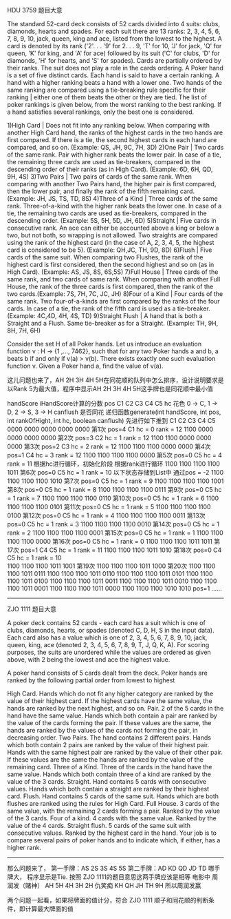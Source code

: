 HDU 3759 题目大意

The standard 52-card deck consists of 52 cards divided into 4 suits: clubs, diamonds, hearts and spades.
For each suit there are 13 ranks: 2, 3, 4, 5, 6, 7, 8, 9, 10, jack, queen, king and ace, listed from the lowest to the highest.
A card is denoted by its rank ('2'. . . '9' for 2. . . 9, 'T' for 10, 'J' for jack, 'Q' for queen, 'K' for king, and 'A' for ace) followed by its suit ('C' for clubs, 'D' for diamonds, 'H' for hearts, and 'S' for spades). Cards are partially ordered by their ranks. The suit does not play a role in the cards ordering. A Poker hand is a set of five distinct cards. Each hand is said to have a certain ranking. A hand with a higher ranking beats a hand with a lower one. Two hands of the same ranking are compared using a tie-breaking rule specific for their ranking | either one of them beats the other or they are tied.
The list of poker rankings is given below, from the worst ranking to the best ranking. If a hand satisfies several rankings, only the best one is considered.

1)High Card | Does not fit into any ranking below. When comparing with another High Card hand, the ranks of the highest cards in the two hands are first compared. If there is a tie, the second highest cards in each hand are compared, and so on. (Example: QS, JH, 9C, 7H, 3D)
2)One Pair | Two cards of the same rank. Pair with higher rank beats the lower pair. In case of a tie, the remaining three cards are used as tie-breakers, compared in the descending order of their ranks (as in High Card). (Example: 6D, 6H, QD, 9H, 4S)
3)Two Pairs | Two pairs of cards of the same rank. When comparing with another Two Pairs hand, the higher pair is first compared, then the lower pair, and finally the rank of the fifth remaining card. (Example: JH, JS, TS, TD, 8S)
4)Three of a Kind | Three cards of the same rank. Three-of-a-kind with the higher rank beats the lower one. In case of a tie, the remaining two cards are used as tie-breakers, compared in the descending order. (Example: 5S, 5H, 5D, JH, 6D)
5)Straight | Five cards in consecutive rank. An ace can either be accounted above a king or below a two, but not both, so wrapping is not allowed. Two straights are compared using the rank of the highest card (in the case of A, 2, 3, 4, 5, the highest card is considered to be 5). (Example: QH,JC, TH, 9D, 8D)
6)Flush | Five cards of the same suit. When comparing two Flushes, the rank of the highest card is first considered, then the second highest and so on (as in High Card). (Example: AS, JS, 8S, 6S,5S)
7)Full House | Three cards of the same rank, and two cards of same rank. When comparing with another Full House, the rank of the three cards is first compared, then the rank of the two cards.(Example: 7S, 7H, 7C, JC, JH)
8)Four of a Kind | Four cards of the same rank. Two four-of-a-kinds are first compared by the ranks of the four cards. In case of a tie, the rank of the fifth card is used as a tie-breaker. (Example: 4C,4D, 4H, 4S, TD)
9)Straight Flush | A hand that is both a Straight and a Flush. Same tie-breaker as for a Straight. (Example: TH, 9H, 8H, 7H, 6H)

Consider the set H of all Poker hands. Let us introduce an evaluation function v : H -> {1 ,..., 7462}, such that for any two Poker hands a and b, a beats b if and only if v(a) > v(b). There exists exactly one such evaluation function v.
Given a Poker hand a, find the value of v(a).

这儿问题也来了，AH 2H 3H 4H 5H在同花顺的队列中怎么排序，设计说明要求是以Rank 5为最大值，程序中显示AH 2H 3H 4H 5H这手牌也是同花顺中最小值

handScore iHandScore计算的分数
pos C1 C2 C3 C4 C5
hc 花色 0 -> C, 1 -> D, 2 -> S, 3 -> H
canflush 是否同花
递归函数generate(int handScore, int pos, int rankOfHight, int hc, boolean canflush)
先进行如下推到
C1   C2   C3   C4   C5
0000 0000 0000 0000 0000 第1次 pos=4 C1 hc = 0 rank = 12
1100 0000 0000 0000 0000 第2次 pos=3 C2 hc = 1 rank = 12
1100 1100 0000 0000 0000 第3次 pos=2 C3 hc = 2 rank = 12
1100 1100 1100 0000 0000 第4次 pos=1 C4 hc = 3 rank = 12
1100 1100 1100 1100 0000 第5次 pos=0 C5 hc = 4 rank = 11
根据hc进行循环，初始化阶段
根据rank进行循环
1100 1100 1100 1100 1011 第6次          pos=0 C5 hc = 1 rank = 10   以下状态存储到List中 通过pos = -2
1100 1100 1100 1100 1010 第7次          pos=0 C5 hc = 1 rank = 9
1100 1100 1100 1100 1001 第8次          pos=0 C5 hc = 1 rank = 8
1100 1100 1100 1100 0111 第9次          pos=0 C5 hc = 1 rank = 7
1100 1100 1100 1100 0110 第10次         pos=0 C5 hc = 1 rank = 6
1100 1100 1100 1100 0101 第11次         pos=0 C5 hc = 1 rank = 5
1100 1100 1100 1100 0100 第12次         pos=0 C5 hc = 1 rank = 4
1100 1100 1100 1100 0011 第13次         pos=0 C5 hc = 1 rank = 3
1100 1100 1100 1100 0010 第14次         pos=0 C5 hc = 1 rank = 2
1100 1100 1100 1100 0001 第15次         pos=0 C5 hc = 1 rank = 1
1100 1100 1100 1100 0000 第16次         pos=0 C5 hc = 1 rank = 0
1100 1100 1100 1011 1011 第17次         pos=1 C4 C5 hc = 1 rank = 11
1100 1100 1100 1011 1010 第18次         pos=0 C4 C5 hc = 1 rank = 10   
1100 1100 1100 1011 1001 第19次
1100 1100 1100 1011 1000 第20次
1100 1100 1100 1011 0111
1100 1100 1100 1011 0110
1100 1100 1100 1011 0101
1100 1100 1100 1011 0100
1100 1100 1100 1011 0011
1100 1100 1100 1011 0010
1100 1100 1100 1011 0001
1100 1100 1100 1011 0000
1100 1100 1100 1010 1010                pos=1
......




-----------------------------------------------------------------------------------------------------------------------------------------

ZJO 1111 题目大意

A poker deck contains 52 cards - each card has a suit which is one of clubs, diamonds, hearts, or spades (denoted C, D, H, S in the input data). Each card also has a value which is one of 2, 3, 4, 5, 6, 7, 8, 9, 10, jack, queen, king, ace (denoted 2, 3, 4, 5, 6, 7, 8, 9, T, J, Q, K, A). For scoring purposes, the suits are unordered while the values are ordered as given above, with 2 being the lowest and ace the highest value.

A poker hand consists of 5 cards dealt from the deck. Poker hands are ranked by the following partial order from lowest to highest

High Card. Hands which do not fit any higher category are ranked by the value of their highest card. If the highest cards have the same value, the hands are ranked by the next highest, and so on.
Pair. 2 of the 5 cards in the hand have the same value. Hands which both contain a pair are ranked by the value of the cards forming the pair. If these values are the same, the hands are ranked by the values of the cards not forming the pair, in decreasing order.
Two Pairs. The hand contains 2 different pairs. Hands which both contain 2 pairs are ranked by the value of their highest pair. Hands with the same highest pair are ranked by the value of their other pair. If these values are the same the hands are ranked by the value of the remaining card.
Three of a Kind. Three of the cards in the hand have the same value. Hands which both contain three of a kind are ranked by the value of the 3 cards.
Straight. Hand contains 5 cards with consecutive values. Hands which both contain a straight are ranked by their highest card.
Flush. Hand contains 5 cards of the same suit. Hands which are both flushes are ranked using the rules for High Card.
Full House. 3 cards of the same value, with the remaining 2 cards forming a pair. Ranked by the value of the 3 cards.
Four of a kind. 4 cards with the same value. Ranked by the value of the 4 cards.
Straight flush. 5 cards of the same suit with consecutive values. Ranked by the highest card in the hand.
Your job is to compare several pairs of poker hands and to indicate which, if either, has a higher rank.

-----------------------------------------------------------------------------------------------------------------------------------------

那么问题来了， 第一手牌：AS 2S 3S 4S 5S 第二手牌：AD KD QD JD TD 哪手牌大， 程序显示是Tie.
按照 ZJO 1111的题目意思这两手牌应该是相等
电影中
周润发（赌神） AH 5H 4H 3H 2H 仇笑痴 KH QH JH TH 9H 所以周润发赢

两个问题一起看，如果将牌面的值计分，符合 ZJO 1111 顺子和同花顺的判断条件，即计算最大牌面的值

